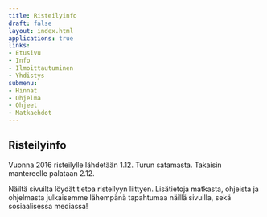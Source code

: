 ```yaml
---
title: Risteilyinfo
draft: false
layout: index.html
applications: true
links:
- Etusivu
- Info
- Ilmoittautuminen
- Yhdistys
submenu:
- Hinnat
- Ohjelma
- Ohjeet
- Matkaehdot
---
```

## Risteilyinfo

Vuonna 2016 risteilylle lähdetään 1.12. Turun satamasta. Takaisin mantereelle palataan 2.12.

Näiltä sivuilta löydät tietoa risteilyyn liittyen. Lisätietoja matkasta, ohjeista ja ohjelmasta julkaisemme lähempänä tapahtumaa näillä sivuilla, sekä sosiaalisessa mediassa!